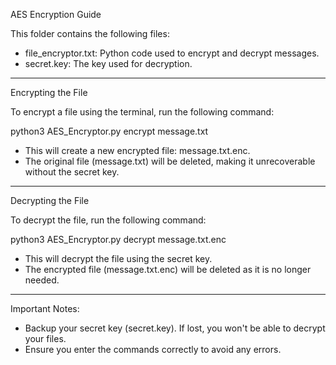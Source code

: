 AES Encryption Guide

This folder contains the following files:

- file_encryptor.txt: Python code used to encrypt and decrypt messages.
- secret.key: The key used for decryption.

---

Encrypting the File

To encrypt a file using the terminal, run the following command:

python3 AES_Encryptor.py encrypt message.txt

- This will create a new encrypted file: message.txt.enc.
- The original file (message.txt) will be deleted, making it unrecoverable without the secret key.

---

Decrypting the File

To decrypt the file, run the following command:

python3 AES_Encryptor.py decrypt message.txt.enc

- This will decrypt the file using the secret key.
- The encrypted file (message.txt.enc) will be deleted as it is no longer needed.

---

Important Notes:

- Backup your secret key (secret.key). If lost, you won't be able to decrypt your files.
- Ensure you enter the commands correctly to avoid any errors.
